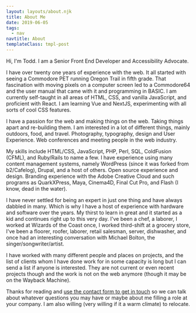 ```yaml
---
layout: layouts/about.njk
title: About Me
date: 2019-06-05
tags:
  - nav
navtitle: About
templateClass: tmpl-post
---
```


Hi, I'm Todd. I am a Senior Front End Developer and Accessibility Advocate.

I have over twenty one years of experience with the web. It all started with seeing a Commodore PET running Oregon Trail in fifth grade. That fascination with moving pixels on a computer screen led to a Commodore64 and the user manual that came with it and programming in BASIC. I am currently self-taught in all areas of HTML, CSS, and vanilla JavaScript, and proficient with React. I am learning Vue and NextJS, experimenting with all sorts of cool CSS features.

I have a passion for the web and making things on the web. Taking things apart and re-building them. I am interested in a lot of different things, mainly outdoors, food, and travel. Photography, typography, design and User Experience. Web conferences and meeting people in the web industry.

My skills include HTML/CSS, JavaScript, PHP, Perl, SQL, ColdFusion (CFML), and Ruby/Rails to name a few. I have experience using many content management systems, namely WordPress (since it was forked from b2/Cafelog), Drupal, and a host of others. Open source experience and design. Branding experience with the Adobe Creative Cloud and such programs as QuarkXPress, Maya, Cinema4D, Final Cut Pro, and Flash (I know, dead in the water).

I have never settled for being an expert in just one thing and have always dabbled in many. Which is why I have a host of experience with hardware and software over the years. My thirst to learn in great and it started as a kid and continues right up to this very day. I've been a chef, a laborer, I worked at Wizards of the Coast once, I worked third-shift at a grocery store, I've been a floorer, roofer, laborer, retail salesman, server, dishwasher, and once had an interesting conversation with Michael Bolton, the singer/songwriter/artist.

I have worked with many different people and places on projects, and the list of clients whom I have done work for in some capacity is long but I can send a list if anyone is interested. They are not current or even recent projects though and the work is not on the web anymore (though it may be on the Wayback Machine).

Thanks for reading and <a href="https://toddl.dev/contact/">use the contact form to get in touch</a> so we can talk about whatever questions you may have or maybe about me filling a role at your company. I am also willing (very willing if it a warm climate) to relocate.
